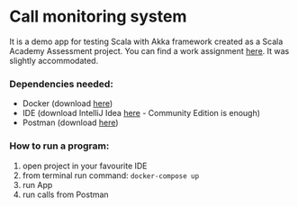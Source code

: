 # Call monitoring system

It is a demo app for testing Scala with Akka framework created as a Scala Academy Assessment project. You can find a work 
assignment [here](https://hotovo.jira.com/wiki/spaces/HTO/pages/3960995859/Scala+Academy+Assessment+project). It was slightly
accommodated.

### Dependencies needed:
- Docker (download [here](https://www.docker.com/products/docker-desktop/))
- IDE (download IntelliJ Idea [here](https://www.jetbrains.com/idea/download/?fromIDE=#section=windows) - Community Edition is enough)
- Postman (download [here](https://www.postman.com/downloads/))

### How to run a program:

1. open project in your favourite IDE
2. from terminal run command: `docker-compose up`
3. run App
4. run calls from Postman
